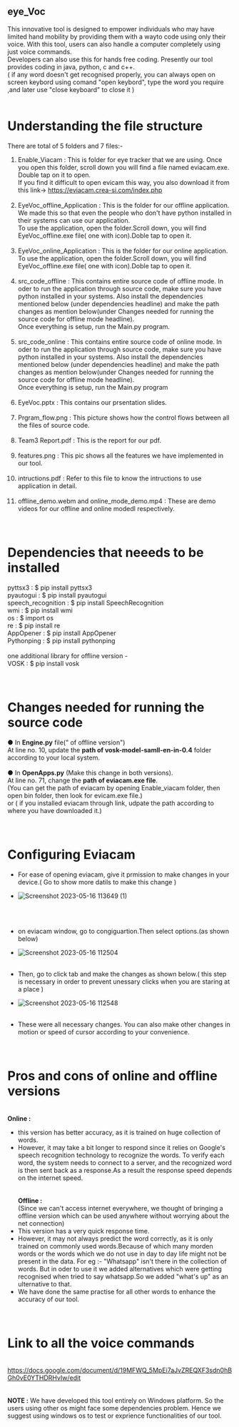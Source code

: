 ## eye_Voc
This innovative tool is designed to empower individuals who may have limited hand mobility by providing them with a wayto code using only their voice. With this tool, users can also handle a computer completely using just voice commands.</br>
Developers can also use this for hands free coding. Presently our tool provides coding in java, python, c and c++.</br>
( if any word doesn't get recognised properly, you can always open on screen keybord using comand "open keybord", type the word you require ,and later use "close keyboard" to close it )</br></br>

# Understanding the file structure
There are total of 5 folders and 7 files:-
1. Enable_Viacam : This is folder for eye tracker that we are using. Once you open this folder, scroll down you will find a file named eviacam.exe. Double tap on                     it to open.</br>
                   If you find it difficult to open evicam this way, you also download it from this link-> https://eviacam.crea-si.com/index.php
  </br></br>                 
2. EyeVoc_offline_Application :  This is the folder for our offline application. We made this so that even the people who don't have python installed in their                           systems can use our application.</br>
                    To use the application, open the folder.Scroll down, you will find EyeVoc_offline.exe file( one with icon).Doble tap to open it.
  </br></br>                  
3. EyeVoc_online_Application : This is the folder for our online application.</br>
                     To use the application, open the folder.Scroll down, you will find EyeVoc_offline.exe file( one with icon).Doble tap to open it.
  </br></br>                   
4. src_code_offline : This contains entire source code of offline mode. In oder to run the application through source code, make sure you have python installed in                     your systems. Also install the dependencies mentioned below (under dependencies headline) and make the path changes as mention below(under Changes needed for running the source code for offline mode headline).</br>
                     Once everything is setup, run the Main.py program.
    </br></br>                 
 5. src_code_online : This contains entire source code of online mode. In oder to run the application through source code, make sure you have python installed in                          your systems. Also install the dependencies mentioned below (under dependencies headline) and make the path changes as mention below(under Changes needed for running the source code for offline mode headline).</br>
                       Once everything is setup, run the Main.py program
     </br></br>
  6. EyeVoc.pptx : This contains our prsentation slides.
  </br></br>
  7. Prgram_flow.png : This picture shows how the control flows between all the files of source code.
  </br></br>
  8. Team3 Report.pdf : This is the report for our pdf.
  </br></br>
  9. features.png :  This pic shows all the features we have implemented in our tool.
  </br></br>
  10. intructions.pdf : Refer to this file to know the intructions to use application in detail.
  </br></br>
  11. offline_demo.webm and online_mode_demo.mp4 : These are demo videos for our offline and online modedl respectively.
   </br></br></br>
   
# Dependencies that neeeds to be installed
pyttsx3 : $ pip install pyttsx3 </br>
pyautogui : $ pip install pyautogui </br>
speech_recognition : $ pip install SpeechRecognition </br>
wmi : $ pip install wmi </br>
os : $ import os </br>
re : $ pip install re </br>
AppOpener : $ pip install AppOpener </br>
Pythonping : $ pip install pythonping </br>
</br>
one additional library for offline version -</br>
VOSK : $ pip install vosk
</br></br></br>
# Changes needed for running the source code
● In <b>Engine.py</b> file(" of offline version")</br>
At line no. 10, update the <b> path of vosk-model-samll-en-in-0.4</b> folder according to your local system. 
</br></br>
●  In <b>OpenApps.py</b> (Make this change in both versions).</br>
At line no. 71, change the <b> path of eviacam.exe file</b>. </br>
(You can get the path of eviacam by opening Enable_viacam folder, then open bin
folder, then look for evicam.exe file.) 
</br> or ( if you installed eviacam through link, udpate the path according to where you have downloaded it.)
</br></br></br>

# Configuring Eviacam
- For ease of opening eviacam, give it prmission to make changes in your device.( Go to show more datils to make this change )
- ![Screenshot 2023-05-16 113649 (1)](https://github.com/pranjali1205/eye_Voc/assets/93343451/e8f82122-e818-428d-9026-f93afbba8d14)
   
   </br></br>
- on eviacam window, go to congiguartion.Then select options.(as shown below)
- ![Screenshot 2023-05-16 112504](https://github.com/pranjali1205/eye_Voc/assets/93343451/c6420e18-40c1-4608-aa16-1c9b8e744a6d)
 </br></br>
- Then, go to click tab and make the changes as shown below.( this step is necessary in order to prevent unessary clicks when you are staring at a place )
- ![Screenshot 2023-05-16 112548](https://github.com/pranjali1205/eye_Voc/assets/93343451/dd4ca94a-19ce-414f-9d14-f55f54f44afb)
  </br></br>
- These were all necessary changes. You can also make other changes in motion or speed of cursor according to your convenience.
</br></br></br>
# Pros and cons of online and offline versions
</br> <b>Online :</b></br>
- this version has better accuracy, as it is trained on huge collection of words.
- However, it may take a bit longer to respond since it relies on Google's speech recognition technology to recognize the words. To verify each word, the system needs to connect to a server, and the recognized word is then sent back as a response.As a result the response speed depends on the internet speed. 
</br></br>
</br> <b>Offline :</b></br>
(Since we can't access internet everywhere, we thought of bringing a offline version which can be used anywhere without worrying about the net connection)
- This version has a very quick response time.
- However, it may not always predict the word correctly, as it is only trained on commonly used words.Because of which many morden words or the words which we do not use in day to day life might not be present in the data. For eg :- "Whatsapp" isn't there in the collection of words. But in oder to use it we added alternatives which were getting recognised when tried to say whatsapp.So we added "what's up" as an ulternative to that.</br> 
- We have done the same practise for all other words to enhance the accuracy of our tool. 
</br></br></br>

# Link to all the voice commands
</br> https://docs.google.com/document/d/19MFWQ_5MpEi7aJvZREQXF3sdn0hBGh0vE0YTHDRHvIw/edit
</br></br></br>
<b>NOTE :</b> We have developed this tool entirely on Windows platform. So the users using other os might face some dependencies problem. Hence we suggest using windows os to test or exprience functionalities of our tool.

